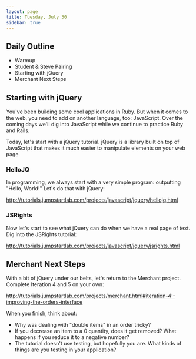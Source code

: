 ```yaml
---
layout: page
title: Tuesday, July 30
sidebar: true
---
```


## Daily Outline

* Warmup
* Student & Steve Pairing
* Starting with jQuery
* Merchant Next Steps

## Starting with jQuery

You've been building some cool applications in Ruby. But when it comes to the web, you need to add on another language, too: JavaScript. Over the coming days we'll dig into JavaScript while we continue to practice Ruby and Rails.

Today, let's start with a jQuery tutorial. jQuery is a library built on top of JavaScript that makes it much easier to manipulate elements on your web page.

### HelloJQ

In programming, we always start with a very simple program: outputting "Hello, World!" Let's do that with jQuery:

http://tutorials.jumpstartlab.com/projects/javascript/jquery/hellojq.html

### JSRights

Now let's start to see what jQuery can do when we have a real page of text. Dig into the JSRights tutorial:

http://tutorials.jumpstartlab.com/projects/javascript/jquery/jsrights.html

## Merchant Next Steps

With a bit of jQuery under our belts, let's return to the Merchant project. Complete Iteration 4 and 5 on your own:

http://tutorials.jumpstartlab.com/projects/merchant.html#iteration-4:-improving-the-orders-interface

When you finish, think about:

* Why was dealing with "double items" in an order tricky?
* If you decrease an item to a 0 quantity, does it get removed? What happens if you reduce it to a negative number?
* The tutorial doesn't use testing, but hopefully you are. What kinds of things are you testing in your application?
